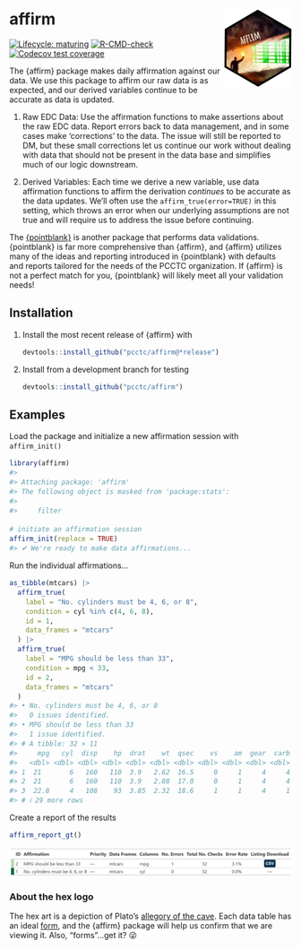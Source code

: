 
<!-- README.md is generated from README.Rmd. Please edit that file -->

# affirm <a href="https://github.com/pages/pcctc/affirm/"><img src="man/figures/logo.png" align="right" height="138" /></a>

<!-- badges: start -->

[![Lifecycle:
maturing](https://img.shields.io/badge/lifecycle-maturing-blue.svg)](https://www.tidyverse.org/lifecycle/#maturing)
[![R-CMD-check](https://github.com/pcctc/affirm/actions/workflows/R-CMD-check.yaml/badge.svg)](https://github.com/pcctc/affirm/actions/workflows/R-CMD-check.yaml)
[![Codecov test
coverage](https://codecov.io/gh/pcctc/affirm/branch/main/graph/badge.svg)](https://app.codecov.io/gh/pcctc/affirm?branch=main)
<!-- badges: end -->

The {affirm} package makes daily affirmation against our data. We use
this package to affirm our raw data is as expected, and our derived
variables continue to be accurate as data is updated.

1.  Raw EDC Data: Use the affirmation functions to make assertions about
    the raw EDC data. Report errors back to data management, and in some
    cases make ‘corrections’ to the data. The issue will still be
    reported to DM, but these small corrections let us continue our work
    without dealing with data that should not be present in the data
    base and simplifies much of our logic downstream.

2.  Derived Variables: Each time we derive a new variable, use data
    affirmation functions to affirm the derivation *continues* to be
    accurate as the data updates. We’ll often use the
    `affirm_true(error=TRUE)` in this setting, which throws an error
    when our underlying assumptions are not true and will require us to
    address the issue before continuing.

The [{pointblank}](https://rstudio.github.io/pointblank/) is
another package that performs data validations. {pointblank} is far more
comprehensive than {affirm}, and {affirm} utilizes many of the ideas and
reporting introduced in {pointblank} with defaults and reports tailored
for the needs of the PCCTC organization. If {affirm} is not a perfect
match for you, {pointblank} will likely meet all your validation needs!

## Installation

1.  Install the most recent release of {affirm} with

    ``` r
    devtools::install_github("pcctc/affirm@*release")
    ```

2.  Install from a development branch for testing

    ``` r
    devtools::install_github("pcctc/affirm")
    ```

## Examples

Load the package and initialize a new affirmation session with
`affirm_init()`

``` r
library(affirm)
#> 
#> Attaching package: 'affirm'
#> The following object is masked from 'package:stats':
#> 
#>     filter

# initiate an affirmation session
affirm_init(replace = TRUE)
#> ✔ We're ready to make data affirmations...
```

Run the individual affirmations…

``` r
as_tibble(mtcars) |>
  affirm_true(
    label = "No. cylinders must be 4, 6, or 8",
    condition = cyl %in% c(4, 6, 8),
    id = 1,
    data_frames = "mtcars"
  ) |>
  affirm_true(
    label = "MPG should be less than 33",
    condition = mpg < 33,
    id = 2,
    data_frames = "mtcars"
  )
#> • No. cylinders must be 4, 6, or 8
#>   0 issues identified.
#> • MPG should be less than 33
#>   1 issue identified.
#> # A tibble: 32 × 11
#>     mpg   cyl  disp    hp  drat    wt  qsec    vs    am  gear  carb
#>   <dbl> <dbl> <dbl> <dbl> <dbl> <dbl> <dbl> <dbl> <dbl> <dbl> <dbl>
#> 1  21       6   160   110  3.9   2.62  16.5     0     1     4     4
#> 2  21       6   160   110  3.9   2.88  17.0     0     1     4     4
#> 3  22.8     4   108    93  3.85  2.32  18.6     1     1     4     1
#> # ℹ 29 more rows
```

Create a report of the results

``` r
affirm_report_gt()
```

![](man/figures/README-gt-report.png)

### About the hex logo

The hex art is a depiction of Plato’s [allegory of the
cave](https://en.wikipedia.org/wiki/Allegory_of_the_cave). Each data
table has an ideal
[form](https://en.wikipedia.org/wiki/Theory_of_forms), and the {affirm}
package will help us confirm that we are viewing it. Also, “forms”…get
it? 😜
